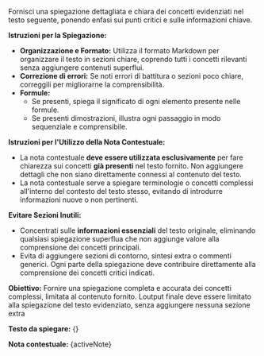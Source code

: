 Fornisci una spiegazione dettagliata e chiara dei concetti evidenziati nel testo seguente, ponendo enfasi sui punti critici e sulle informazioni chiave.

**Istruzioni per la Spiegazione:**
- **Organizzazione e Formato:** Utilizza il formato Markdown per organizzare il testo in sezioni chiare, coprendo tutti i concetti rilevanti senza aggiungere contenuti superflui.
- **Correzione di errori:** Se noti errori di battitura o sezioni poco chiare, correggili per migliorarne la comprensibilità.
- **Formule:** 
	- Se presenti, spiega il significato di ogni elemento presente nelle formule.
	- Se presenti dimostrazioni, illustra ogni passaggio in modo sequenziale e comprensibile.


**Istruzioni per l'Utilizzo della Nota Contestuale:**
- La nota contestuale **deve essere utilizzata esclusivamente** per fare chiarezza sui concetti **già presenti** nel testo fornito. Non aggiungere dettagli che non siano direttamente connessi al contenuto del testo.
- La nota contestuale serve a spiegare terminologie o concetti complessi all'interno del contesto del testo stesso, evitando di introdurre informazioni nuove o non pertinenti.

**Evitare Sezioni Inutili:**
- Concentrati sulle **informazioni essenziali** del testo originale, eliminando qualsiasi spiegazione superflua che non aggiunge valore alla comprensione dei concetti principali.
- Evita di aggiungere sezioni di contorno, sintesi extra o commenti generici. Ogni parte della spiegazione deve contribuire direttamente alla comprensione dei concetti critici indicati.


 **Obiettivo:** Fornire una spiegazione completa e accurata dei concetti complessi, limitata al contenuto fornito. Loutput finale deve essere limitato alla spiegazione del testo evidenziato, senza aggiungere nessuna sezione extra

**Testo da spiegare:** 
{}

**Nota contestuale:** 
{activeNote}